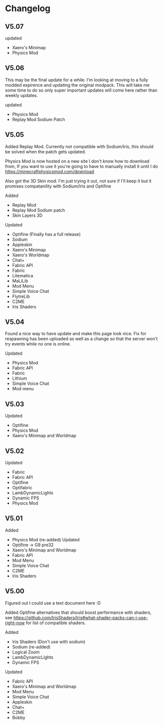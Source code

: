 # Changelog
## V5.07
updated
- Xaero's Minimap
- Physics Mod

## V5.06
This may be the final update for a while. I'm looking at moving to a fully modded expirence and updating the original modpack. This will take me some time to do so only super important updates will come here rather than weekly updates.

updated
- Physics Mod
- Replay Mod Sodium Patch

## V5.05
Added Replay Mod. Currently not compatible with Sodium/Iris, this should be solved when the patch gets updated.

Physics Mod is now hosted on a new site I don't know how to download from, If you want to use it you're going to have to manually install it until I do https://minecraftphysicsmod.com/download

Also got the 3D Skin mod. I'm just trying it out, not sure if I'll keep it but it promises compatanility with Sodium/Iris and Optifine

Added
- Replay Mod
- Replay Mod Sodium patch
- Skin Layers 3D

Updated
- Optifine (Finally has a full release)
- Sodium
- Appleskin
- Xaero's Minimap
- Xaero's Worldmap
- Chat+
- Fabric API
- Fabric
- Litematica
- MaLiLib
- Mod Menu
- Simple Voice Chat
- FlytreLib
- C2ME
- Iris Shaders



## V5.04
Found a nice way to have update and make this page look nice. Fix for respawning has been uploaded as well as a change so that the server won't try events while no one is online.

Updated
- Physics Mod
- Fabric API
- Fabric
- Lithium
- Simple Voice Chat
- Mod menu

## V5.03
Updated
- Optifine
- Physics Mod
- Xaero's Minimap and Worldmap

## V5.02
Updated
- Fabric
- Fabric API
- Optifine
- Optifabric
- LambDynamicLights
- Dynamic FPS
- Physics Mod

## V5.01
Added
- Physics Mod (re-added)
Updated 
- Optifine -> G9 pre32
- Xaero's Minimap and Worldmap
- Fabric API
- Mod Menu
- Simple Voice Chat
- C2ME
- Iris Shaders

## V5.00
Figured out I could use a text document here :D

Added Optifine alternatives that should boost performance with shaders, see https://github.com/IrisShaders/Iris#what-shader-packs-can-i-use-right-now for list of compatible shaders.

Added
- Iris Shaders (Don't use with sodium)
- Sodium (re-added)
- Logical Zoom
- LambDynamicLights
- Dynamic FPS

Updated
- Fabric API
- Xaero's Minimap and Worldmap
- Mod Menu
- Simple Voice Chat
- Appleskin
- Chat+
- C2ME
- Bobby